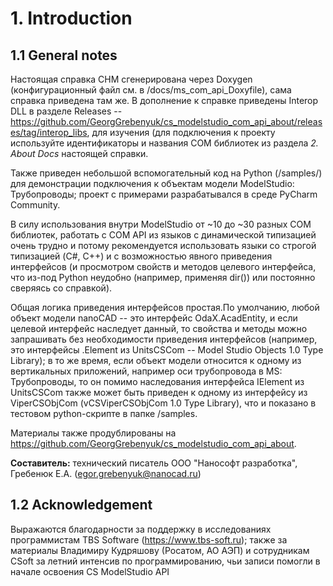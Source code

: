 # 1. Introduction

## 1.1 General notes

Настоящая справка CHM сгенерирована через Doxygen (конфигурационный файл см. в /docs/ms_com_api_Doxyfile), сама справка приведена там же. В дополнение к справке приведены Interop DLL в разделе Releases -- https://github.com/GeorgGrebenyuk/cs_modelstudio_com_api_about/releases/tag/interop_libs, для изучения (для подключения к проекту используйте идентификаторы и названия COM библиотек из раздела *2. About Docs* настоящей справки.

Также приведен небольшой вспомогательный код на Python (/samples/) для демонстрации подключения к объектам модели ModelStudio: Трубопроводы; проект с примерами разрабатывался в среде PyCharm Community.

В силу использования внутри ModelStudio от ~10 до ~30 разных COM библиотек, работать с COM API из языков с динамической типизацией очень трудно и потому рекомендуется использовать языки со строгой типизацией (C#, C++) и с возможностью явного приведения интерфейсов (и просмотром свойств и методов целевого интерфейса, что из-под Python неудобно (например, применяя dir()) или постоянно сверяясь со справкой). 

Общая логика приведения интерфейсов простая.По умолчанию, любой объект модели nanoCAD -- это интерфейс OdaX.AcadEntity, и если целевой интерфейс наследует данный, то свойства и методы можно запрашивать без необходимости приведения интерфейсов (например, это интерфейсы .Element из UnitsCSCom -- Model Studio Objects 1.0 Type Library); в то же время, если объект модели относится к одному из вертикальных приложений, например оси трубопровода в MS: Трубопроводы, то он помимо наследования интерфейса IElement из UnitsCSCom также может быть приведен к одному из интерфейсу из ViperCSObjCom (vCSViperCSObjCom 1.0 Type Library), что и показано в тестовом python-скрипте в папке /samples.

Материалы также продублированы на https://github.com/GeorgGrebenyuk/cs_modelstudio_com_api_about.

**Составитель:** технический писатель ООО "Нанософт разработка", Гребенюк Е.А. (egor.grebenyuk@nanocad.ru) 


## 1.2 Acknowledgement
Выражаются благодарности за поддержку в исследованиях программистам TBS Software (https://www.tbs-soft.ru); также за материалы Владимиру Кудряшову (Росатом, АО АЭП) и сотрудникам CSoft за летний интенсив по программированию, чьи записи помогли в начале освоения CS ModelStudio API


